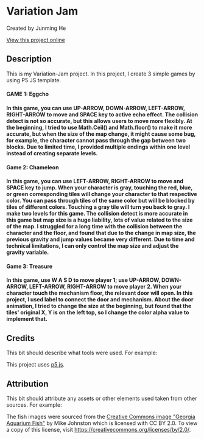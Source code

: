 # Variation Jam

Created by Junming He

[View this project online](https://le7els001.github.io/The-Vision/)

## Description

This is my Variation-Jam project. In this project, I create 3 simple games by using P5 JS template.

<h4>GAME 1: Eggcho<h4>
  In this game, you can use UP-ARROW, DOWN-ARROW, LEFT-ARROW, RIGHT-ARROW to move and SPACE key to active echo effect. The collision detect is not so accurate, but this allows users to move more flexibly. At the beginning, I tried to use Math.Ceil() and Math.floor() to make it more accurate, but when the size of the map change, it might cause some bug, for example, the character cannot pass through the gap between two blocks. Due to limited time, I provided multiple endings within one level instead of creating separate levels.

<h4>Game 2: Chameleon<h4>  
  In this game, you can use LEFT-ARROW, RIGHT-ARROW to move and SPACE key to jump. When your character is gray, touching the red, blue, or green corresponding tiles will change your character to that respective color. You can pass through tiles of the same color but will be blocked by tiles of different colors. Touching a gray tile will turn you back to gray. I make two levels for this game. The collision detect is more accurate in this game but map size is a huge liability, lots of value related to the size of the map. I struggled for a long time with the collision between the character and the floor, and found that due to the change in map size, the previous gravity and jump values became very different. Due to time and technical limitations, I can only control the map size and adjust the gravity variable. 

<h4>Game 3: Treasure<h4>
  In this game, use W A S D to move player 1; use UP-ARROW, DOWN-ARROW, LEFT-ARROW, RIGHT-ARROW to move player 2. When your character touch the mechanism floor, the relevant door will open. In this project, I used label to connect the door and mechanism. About the door animation, I tried to change the size at the beginning, but found that the tiles' original X, Y is on the left top, so I change the color alpha value to implement that.    
  

## Credits

This bit should describe what tools were used. For example:

This project uses [p5.js](https://p5js.org).

## Attribution

This bit should attribute any assets or other elements used taken from other sources. For example:

The fish images were sourced from the [Creative Commons image "Georgia Aquarium Fish"](https://search.creativecommons.org/photos/96f6f770-eac1-488c-8abb-16bee7bcc874) by Mike Johnston which is licensed with CC BY 2.0. To view a copy of this license, visit https://creativecommons.org/licenses/by/2.0/.
